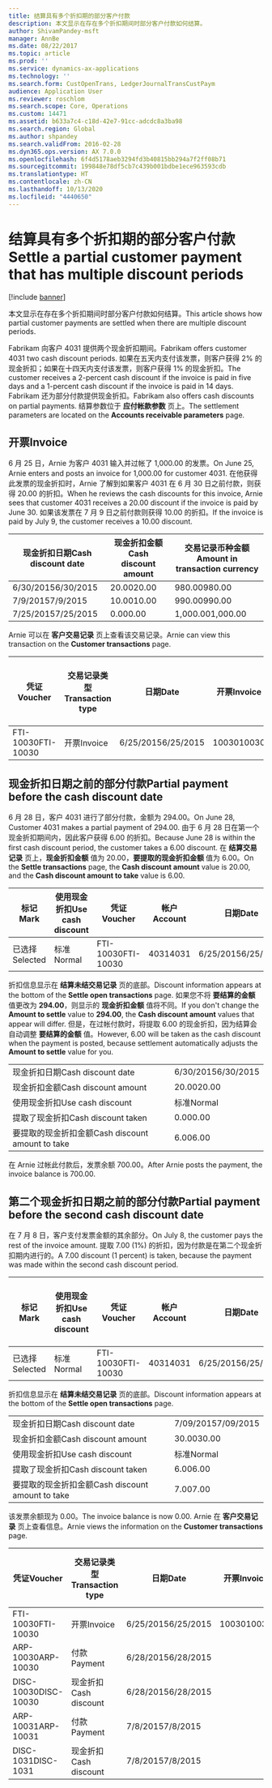 ```yaml
---
title: 结算具有多个折扣期的部分客户付款
description: 本文显示在存在多个折扣期间时部分客户付款如何结算。
author: ShivamPandey-msft
manager: AnnBe
ms.date: 08/22/2017
ms.topic: article
ms.prod: ''
ms.service: dynamics-ax-applications
ms.technology: ''
ms.search.form: CustOpenTrans, LedgerJournalTransCustPaym
audience: Application User
ms.reviewer: roschlom
ms.search.scope: Core, Operations
ms.custom: 14471
ms.assetid: b633a7c4-c18d-42e7-91cc-adcdc8a3ba98
ms.search.region: Global
ms.author: shpandey
ms.search.validFrom: 2016-02-28
ms.dyn365.ops.version: AX 7.0.0
ms.openlocfilehash: 6f4d5178aeb3294fd3b40815bb294a7f2ff08b71
ms.sourcegitcommit: 199848e78df5cb7c439b001bdbe1ece963593cdb
ms.translationtype: HT
ms.contentlocale: zh-CN
ms.lasthandoff: 10/13/2020
ms.locfileid: "4440650"
---
```

# <a name="settle-a-partial-customer-payment-that-has-multiple-discount-periods"></a><span data-ttu-id="ea77f-103">结算具有多个折扣期的部分客户付款</span><span class="sxs-lookup"><span data-stu-id="ea77f-103">Settle a partial customer payment that has multiple discount periods</span></span>

[!include [banner](../includes/banner.md)]

<span data-ttu-id="ea77f-104">本文显示在存在多个折扣期间时部分客户付款如何结算。</span><span class="sxs-lookup"><span data-stu-id="ea77f-104">This article shows how partial customer payments are settled when there are multiple discount periods.</span></span>

<span data-ttu-id="ea77f-105">Fabrikam 向客户 4031 提供两个现金折扣期间。</span><span class="sxs-lookup"><span data-stu-id="ea77f-105">Fabrikam offers customer 4031 two cash discount periods.</span></span> <span data-ttu-id="ea77f-106">如果在五天内支付该发票，则客户获得 2% 的现金折扣；如果在十四天内支付该发票，则客户获得 1% 的现金折扣。</span><span class="sxs-lookup"><span data-stu-id="ea77f-106">The customer receives a 2-percent cash discount if the invoice is paid in five days and a 1-percent cash discount if the invoice is paid in 14 days.</span></span> <span data-ttu-id="ea77f-107">Fabrikam 还为部分付款提供现金折扣。</span><span class="sxs-lookup"><span data-stu-id="ea77f-107">Fabrikam also offers cash discounts on partial payments.</span></span> <span data-ttu-id="ea77f-108">结算参数位于 **应付帐款参数** 页上。</span><span class="sxs-lookup"><span data-stu-id="ea77f-108">The settlement parameters are located on the **Accounts receivable parameters** page.</span></span>

## <a name="invoice"></a><span data-ttu-id="ea77f-109">开票</span><span class="sxs-lookup"><span data-stu-id="ea77f-109">Invoice</span></span>
<span data-ttu-id="ea77f-110">6 月 25 日，Arnie 为客户 4031 输入并过帐了 1,000.00 的发票。</span><span class="sxs-lookup"><span data-stu-id="ea77f-110">On June 25, Arnie enters and posts an invoice for 1,000.00 for customer 4031.</span></span> <span data-ttu-id="ea77f-111">在他获得此发票的现金折扣时，Arnie 了解到如果客户 4031 在 6 月 30 日之前付款，则获得 20.00 的折扣。</span><span class="sxs-lookup"><span data-stu-id="ea77f-111">When he reviews the cash discounts for this invoice, Arnie sees that customer 4031 receives a 20.00 discount if the invoice is paid by June 30.</span></span> <span data-ttu-id="ea77f-112">如果该发票在 7 月 9 日之前付款则获得 10.00 的折扣。</span><span class="sxs-lookup"><span data-stu-id="ea77f-112">If the invoice is paid by July 9, the customer receives a 10.00 discount.</span></span>

| <span data-ttu-id="ea77f-113">现金折扣日期</span><span class="sxs-lookup"><span data-stu-id="ea77f-113">Cash discount date</span></span> | <span data-ttu-id="ea77f-114">现金折扣金额</span><span class="sxs-lookup"><span data-stu-id="ea77f-114">Cash discount amount</span></span> | <span data-ttu-id="ea77f-115">交易记录币种金额</span><span class="sxs-lookup"><span data-stu-id="ea77f-115">Amount in transaction currency</span></span> |
|--------------------|----------------------|--------------------------------|
| <span data-ttu-id="ea77f-116">6/30/2015</span><span class="sxs-lookup"><span data-stu-id="ea77f-116">6/30/2015</span></span>          | <span data-ttu-id="ea77f-117">20.00</span><span class="sxs-lookup"><span data-stu-id="ea77f-117">20.00</span></span>                | <span data-ttu-id="ea77f-118">980.00</span><span class="sxs-lookup"><span data-stu-id="ea77f-118">980.00</span></span>                         |
| <span data-ttu-id="ea77f-119">7/9/2015</span><span class="sxs-lookup"><span data-stu-id="ea77f-119">7/9/2015</span></span>           | <span data-ttu-id="ea77f-120">10.00</span><span class="sxs-lookup"><span data-stu-id="ea77f-120">10.00</span></span>                | <span data-ttu-id="ea77f-121">990.00</span><span class="sxs-lookup"><span data-stu-id="ea77f-121">990.00</span></span>                         |
| <span data-ttu-id="ea77f-122">7/25/2015</span><span class="sxs-lookup"><span data-stu-id="ea77f-122">7/25/2015</span></span>          | <span data-ttu-id="ea77f-123">0.00</span><span class="sxs-lookup"><span data-stu-id="ea77f-123">0.00</span></span>                 | <span data-ttu-id="ea77f-124">1,000.00</span><span class="sxs-lookup"><span data-stu-id="ea77f-124">1,000.00</span></span>                       |

<span data-ttu-id="ea77f-125">Arnie 可以在 **客户交易记录** 页上查看该交易记录。</span><span class="sxs-lookup"><span data-stu-id="ea77f-125">Arnie can view this transaction on the **Customer transactions** page.</span></span>

| <span data-ttu-id="ea77f-126">凭证</span><span class="sxs-lookup"><span data-stu-id="ea77f-126">Voucher</span></span>   | <span data-ttu-id="ea77f-127">交易记录类型</span><span class="sxs-lookup"><span data-stu-id="ea77f-127">Transaction type</span></span> | <span data-ttu-id="ea77f-128">日期</span><span class="sxs-lookup"><span data-stu-id="ea77f-128">Date</span></span>      | <span data-ttu-id="ea77f-129">开票</span><span class="sxs-lookup"><span data-stu-id="ea77f-129">Invoice</span></span> | <span data-ttu-id="ea77f-130">交易币种借方金额</span><span class="sxs-lookup"><span data-stu-id="ea77f-130">Amount in transaction currency debit</span></span> | <span data-ttu-id="ea77f-131">交易币种贷方金额</span><span class="sxs-lookup"><span data-stu-id="ea77f-131">Amount in transaction currency credit</span></span> | <span data-ttu-id="ea77f-132">余额</span><span class="sxs-lookup"><span data-stu-id="ea77f-132">Balance</span></span>  | <span data-ttu-id="ea77f-133">货币</span><span class="sxs-lookup"><span data-stu-id="ea77f-133">Currency</span></span> |
|-----------|------------------|-----------|---------|--------------------------------------|---------------------------------------|----------|----------|
| <span data-ttu-id="ea77f-134">FTI-10030</span><span class="sxs-lookup"><span data-stu-id="ea77f-134">FTI-10030</span></span> | <span data-ttu-id="ea77f-135">开票</span><span class="sxs-lookup"><span data-stu-id="ea77f-135">Invoice</span></span>          | <span data-ttu-id="ea77f-136">6/25/2015</span><span class="sxs-lookup"><span data-stu-id="ea77f-136">6/25/2015</span></span> | <span data-ttu-id="ea77f-137">10030</span><span class="sxs-lookup"><span data-stu-id="ea77f-137">10030</span></span>   | <span data-ttu-id="ea77f-138">1,000.00</span><span class="sxs-lookup"><span data-stu-id="ea77f-138">1,000.00</span></span>                             |                                       | <span data-ttu-id="ea77f-139">1,000.00</span><span class="sxs-lookup"><span data-stu-id="ea77f-139">1,000.00</span></span> | <span data-ttu-id="ea77f-140">美元</span><span class="sxs-lookup"><span data-stu-id="ea77f-140">USD</span></span>      |

## <a name="partial-payment-before-the-cash-discount-date"></a><span data-ttu-id="ea77f-141">现金折扣日期之前的部分付款</span><span class="sxs-lookup"><span data-stu-id="ea77f-141">Partial payment before the cash discount date</span></span>
<span data-ttu-id="ea77f-142">6 月 28 日，客户 4031 进行了部分付款，金额为 294.00。</span><span class="sxs-lookup"><span data-stu-id="ea77f-142">On June 28, Customer 4031 makes a partial payment of 294.00.</span></span> <span data-ttu-id="ea77f-143">由于 6 月 28 日在第一个现金折扣期间内，因此客户获得 6.00 的折扣。</span><span class="sxs-lookup"><span data-stu-id="ea77f-143">Because June 28 is within the first cash discount period, the customer takes a 6.00 discount.</span></span> <span data-ttu-id="ea77f-144">在 **结算交易记录** 页上，**现金折扣金额** 值为 20.00，**要提取的现金折扣金额** 值为 6.00。</span><span class="sxs-lookup"><span data-stu-id="ea77f-144">On the **Settle transactions** page, the **Cash discount amount** value is 20.00, and the **Cash discount amount to take** value is 6.00.</span></span>

| <span data-ttu-id="ea77f-145">标记</span><span class="sxs-lookup"><span data-stu-id="ea77f-145">Mark</span></span>     | <span data-ttu-id="ea77f-146">使用现金折扣</span><span class="sxs-lookup"><span data-stu-id="ea77f-146">Use cash discount</span></span> | <span data-ttu-id="ea77f-147">凭证</span><span class="sxs-lookup"><span data-stu-id="ea77f-147">Voucher</span></span>   | <span data-ttu-id="ea77f-148">帐户</span><span class="sxs-lookup"><span data-stu-id="ea77f-148">Account</span></span> | <span data-ttu-id="ea77f-149">日期</span><span class="sxs-lookup"><span data-stu-id="ea77f-149">Date</span></span>      | <span data-ttu-id="ea77f-150">到期日期</span><span class="sxs-lookup"><span data-stu-id="ea77f-150">Due date</span></span>  | <span data-ttu-id="ea77f-151">开票</span><span class="sxs-lookup"><span data-stu-id="ea77f-151">Invoice</span></span> | <span data-ttu-id="ea77f-152">交易记录币种金额</span><span class="sxs-lookup"><span data-stu-id="ea77f-152">Amount in transaction currency</span></span> | <span data-ttu-id="ea77f-153">货币</span><span class="sxs-lookup"><span data-stu-id="ea77f-153">Currency</span></span> | <span data-ttu-id="ea77f-154">要结算的金额</span><span class="sxs-lookup"><span data-stu-id="ea77f-154">Amount to settle</span></span> |
|----------|-------------------|-----------|---------|-----------|-----------|---------|--------------------------------|----------|------------------|
| <span data-ttu-id="ea77f-155">已选择</span><span class="sxs-lookup"><span data-stu-id="ea77f-155">Selected</span></span> | <span data-ttu-id="ea77f-156">标准</span><span class="sxs-lookup"><span data-stu-id="ea77f-156">Normal</span></span>            | <span data-ttu-id="ea77f-157">FTI-10030</span><span class="sxs-lookup"><span data-stu-id="ea77f-157">FTI-10030</span></span> | <span data-ttu-id="ea77f-158">4031</span><span class="sxs-lookup"><span data-stu-id="ea77f-158">4031</span></span>    | <span data-ttu-id="ea77f-159">6/25/2015</span><span class="sxs-lookup"><span data-stu-id="ea77f-159">6/25/2015</span></span> | <span data-ttu-id="ea77f-160">7/25/2015</span><span class="sxs-lookup"><span data-stu-id="ea77f-160">7/25/2015</span></span> | <span data-ttu-id="ea77f-161">10030</span><span class="sxs-lookup"><span data-stu-id="ea77f-161">10030</span></span>   | <span data-ttu-id="ea77f-162">1,000.00</span><span class="sxs-lookup"><span data-stu-id="ea77f-162">1,000.00</span></span>                       | <span data-ttu-id="ea77f-163">美元</span><span class="sxs-lookup"><span data-stu-id="ea77f-163">USD</span></span>      | <span data-ttu-id="ea77f-164">294.00</span><span class="sxs-lookup"><span data-stu-id="ea77f-164">294.00</span></span>           |

<span data-ttu-id="ea77f-165">折扣信息显示在 **结算未结交易记录** 页的底部。</span><span class="sxs-lookup"><span data-stu-id="ea77f-165">Discount information appears at the bottom of the **Settle open transactions** page.</span></span> <span data-ttu-id="ea77f-166">如果您不将 **要结算的金额** 值更改为 **294.00**，则显示的 **现金折扣金额** 值将不同。</span><span class="sxs-lookup"><span data-stu-id="ea77f-166">If you don't change the **Amount to settle** value to **294.00**, the **Cash discount amount** values that appear will differ.</span></span> <span data-ttu-id="ea77f-167">但是，在过帐付款时，将提取 6.00 的现金折扣，因为结算会自动调整 **要结算的金额** 值。</span><span class="sxs-lookup"><span data-stu-id="ea77f-167">However, 6.00 will be taken as the cash discount when the payment is posted, because settlement automatically adjusts the **Amount to settle** value for you.</span></span>

|                              |           |
|------------------------------|-----------|
| <span data-ttu-id="ea77f-168">现金折扣日期</span><span class="sxs-lookup"><span data-stu-id="ea77f-168">Cash discount date</span></span>           | <span data-ttu-id="ea77f-169">6/30/2015</span><span class="sxs-lookup"><span data-stu-id="ea77f-169">6/30/2015</span></span> |
| <span data-ttu-id="ea77f-170">现金折扣金额</span><span class="sxs-lookup"><span data-stu-id="ea77f-170">Cash discount amount</span></span>         | <span data-ttu-id="ea77f-171">20.00</span><span class="sxs-lookup"><span data-stu-id="ea77f-171">20.00</span></span>     |
| <span data-ttu-id="ea77f-172">使用现金折扣</span><span class="sxs-lookup"><span data-stu-id="ea77f-172">Use cash discount</span></span>            | <span data-ttu-id="ea77f-173">标准</span><span class="sxs-lookup"><span data-stu-id="ea77f-173">Normal</span></span>    |
| <span data-ttu-id="ea77f-174">提取了现金折扣</span><span class="sxs-lookup"><span data-stu-id="ea77f-174">Cash discount taken</span></span>          | <span data-ttu-id="ea77f-175">0.00</span><span class="sxs-lookup"><span data-stu-id="ea77f-175">0.00</span></span>      |
| <span data-ttu-id="ea77f-176">要提取的现金折扣金额</span><span class="sxs-lookup"><span data-stu-id="ea77f-176">Cash discount amount to take</span></span> | <span data-ttu-id="ea77f-177">6.00</span><span class="sxs-lookup"><span data-stu-id="ea77f-177">6.00</span></span>      |

<span data-ttu-id="ea77f-178">在 Arnie 过帐此付款后，发票余额 700.00。</span><span class="sxs-lookup"><span data-stu-id="ea77f-178">After Arnie posts the payment, the invoice balance is 700.00.</span></span>

## <a name="partial-payment-before-the-second-cash-discount-date"></a><span data-ttu-id="ea77f-179">第二个现金折扣日期之前的部分付款</span><span class="sxs-lookup"><span data-stu-id="ea77f-179">Partial payment before the second cash discount date</span></span>
<span data-ttu-id="ea77f-180">在 7 月 8 日，客户支付发票金额的其余部分。</span><span class="sxs-lookup"><span data-stu-id="ea77f-180">On July 8, the customer pays the rest of the invoice amount.</span></span> <span data-ttu-id="ea77f-181">提取 7.00 (1%) 的折扣，因为付款是在第二个现金折扣期内进行的。</span><span class="sxs-lookup"><span data-stu-id="ea77f-181">A 7.00 discount (1 percent) is taken, because the payment was made within the second cash discount period.</span></span>

| <span data-ttu-id="ea77f-182">标记</span><span class="sxs-lookup"><span data-stu-id="ea77f-182">Mark</span></span>     | <span data-ttu-id="ea77f-183">使用现金折扣</span><span class="sxs-lookup"><span data-stu-id="ea77f-183">Use cash discount</span></span> | <span data-ttu-id="ea77f-184">凭证</span><span class="sxs-lookup"><span data-stu-id="ea77f-184">Voucher</span></span>   | <span data-ttu-id="ea77f-185">帐户</span><span class="sxs-lookup"><span data-stu-id="ea77f-185">Account</span></span> | <span data-ttu-id="ea77f-186">日期</span><span class="sxs-lookup"><span data-stu-id="ea77f-186">Date</span></span>      | <span data-ttu-id="ea77f-187">到期日期</span><span class="sxs-lookup"><span data-stu-id="ea77f-187">Due date</span></span>  | <span data-ttu-id="ea77f-188">开票</span><span class="sxs-lookup"><span data-stu-id="ea77f-188">Invoice</span></span> | <span data-ttu-id="ea77f-189">交易币种借方金额</span><span class="sxs-lookup"><span data-stu-id="ea77f-189">Amount in transaction currency debit</span></span> | <span data-ttu-id="ea77f-190">交易币种贷方金额</span><span class="sxs-lookup"><span data-stu-id="ea77f-190">Amount in transaction currency credit</span></span> | <span data-ttu-id="ea77f-191">货币</span><span class="sxs-lookup"><span data-stu-id="ea77f-191">Currency</span></span> | <span data-ttu-id="ea77f-192">要结算的金额</span><span class="sxs-lookup"><span data-stu-id="ea77f-192">Amount to settle</span></span> |
|----------|-------------------|-----------|---------|-----------|-----------|---------|--------------------------------------|---------------------------------------|----------|------------------|
| <span data-ttu-id="ea77f-193">已选择</span><span class="sxs-lookup"><span data-stu-id="ea77f-193">Selected</span></span> | <span data-ttu-id="ea77f-194">标准</span><span class="sxs-lookup"><span data-stu-id="ea77f-194">Normal</span></span>            | <span data-ttu-id="ea77f-195">FTI-10030</span><span class="sxs-lookup"><span data-stu-id="ea77f-195">FTI-10030</span></span> | <span data-ttu-id="ea77f-196">4031</span><span class="sxs-lookup"><span data-stu-id="ea77f-196">4031</span></span>    | <span data-ttu-id="ea77f-197">6/25/2015</span><span class="sxs-lookup"><span data-stu-id="ea77f-197">6/25/2015</span></span> | <span data-ttu-id="ea77f-198">7/25/2015</span><span class="sxs-lookup"><span data-stu-id="ea77f-198">7/25/2015</span></span> | <span data-ttu-id="ea77f-199">10030</span><span class="sxs-lookup"><span data-stu-id="ea77f-199">10030</span></span>   | <span data-ttu-id="ea77f-200">700.00</span><span class="sxs-lookup"><span data-stu-id="ea77f-200">700.00</span></span>                               |                                       | <span data-ttu-id="ea77f-201">美元</span><span class="sxs-lookup"><span data-stu-id="ea77f-201">USD</span></span>      | <span data-ttu-id="ea77f-202">693.00</span><span class="sxs-lookup"><span data-stu-id="ea77f-202">693.00</span></span>           |

<span data-ttu-id="ea77f-203">折扣信息显示在 **结算未结交易记录** 页的底部。</span><span class="sxs-lookup"><span data-stu-id="ea77f-203">Discount information appears at the bottom of the **Settle open transactions** page.</span></span>

|                              |           |
|------------------------------|-----------|
| <span data-ttu-id="ea77f-204">现金折扣日期</span><span class="sxs-lookup"><span data-stu-id="ea77f-204">Cash discount date</span></span>           | <span data-ttu-id="ea77f-205">7/09/2015</span><span class="sxs-lookup"><span data-stu-id="ea77f-205">7/09/2015</span></span> |
| <span data-ttu-id="ea77f-206">现金折扣金额</span><span class="sxs-lookup"><span data-stu-id="ea77f-206">Cash discount amount</span></span>         | <span data-ttu-id="ea77f-207">30.00</span><span class="sxs-lookup"><span data-stu-id="ea77f-207">30.00</span></span>     |
| <span data-ttu-id="ea77f-208">使用现金折扣</span><span class="sxs-lookup"><span data-stu-id="ea77f-208">Use cash discount</span></span>            | <span data-ttu-id="ea77f-209">标准</span><span class="sxs-lookup"><span data-stu-id="ea77f-209">Normal</span></span>    |
| <span data-ttu-id="ea77f-210">提取了现金折扣</span><span class="sxs-lookup"><span data-stu-id="ea77f-210">Cash discount taken</span></span>          | <span data-ttu-id="ea77f-211">6.00</span><span class="sxs-lookup"><span data-stu-id="ea77f-211">6.00</span></span>      |
| <span data-ttu-id="ea77f-212">要提取的现金折扣金额</span><span class="sxs-lookup"><span data-stu-id="ea77f-212">Cash discount amount to take</span></span> | <span data-ttu-id="ea77f-213">7.00</span><span class="sxs-lookup"><span data-stu-id="ea77f-213">7.00</span></span>      |

<span data-ttu-id="ea77f-214">该发票余额现为 0.00。</span><span class="sxs-lookup"><span data-stu-id="ea77f-214">The invoice balance is now 0.00.</span></span> <span data-ttu-id="ea77f-215">Arnie 在 **客户交易记录** 页上查看信息。</span><span class="sxs-lookup"><span data-stu-id="ea77f-215">Arnie views the information on the **Customer transactions** page.</span></span>

| <span data-ttu-id="ea77f-216">凭证</span><span class="sxs-lookup"><span data-stu-id="ea77f-216">Voucher</span></span>    | <span data-ttu-id="ea77f-217">交易记录类型</span><span class="sxs-lookup"><span data-stu-id="ea77f-217">Transaction type</span></span> | <span data-ttu-id="ea77f-218">日期</span><span class="sxs-lookup"><span data-stu-id="ea77f-218">Date</span></span>      | <span data-ttu-id="ea77f-219">开票</span><span class="sxs-lookup"><span data-stu-id="ea77f-219">Invoice</span></span> | <span data-ttu-id="ea77f-220">交易币种借方金额</span><span class="sxs-lookup"><span data-stu-id="ea77f-220">Amount in transaction currency debit</span></span> | <span data-ttu-id="ea77f-221">交易币种贷方金额</span><span class="sxs-lookup"><span data-stu-id="ea77f-221">Amount in transaction currency credit</span></span> | <span data-ttu-id="ea77f-222">余额</span><span class="sxs-lookup"><span data-stu-id="ea77f-222">Balance</span></span> | <span data-ttu-id="ea77f-223">货币</span><span class="sxs-lookup"><span data-stu-id="ea77f-223">Currency</span></span> |
|------------|------------------|-----------|---------|--------------------------------------|---------------------------------------|---------|----------|
| <span data-ttu-id="ea77f-224">FTI-10030</span><span class="sxs-lookup"><span data-stu-id="ea77f-224">FTI-10030</span></span>  | <span data-ttu-id="ea77f-225">开票</span><span class="sxs-lookup"><span data-stu-id="ea77f-225">Invoice</span></span>          | <span data-ttu-id="ea77f-226">6/25/2015</span><span class="sxs-lookup"><span data-stu-id="ea77f-226">6/25/2015</span></span> | <span data-ttu-id="ea77f-227">10030</span><span class="sxs-lookup"><span data-stu-id="ea77f-227">10030</span></span>   | <span data-ttu-id="ea77f-228">1,000.00</span><span class="sxs-lookup"><span data-stu-id="ea77f-228">1,000.00</span></span>                             |                                       | <span data-ttu-id="ea77f-229">0.00</span><span class="sxs-lookup"><span data-stu-id="ea77f-229">0.00</span></span>    | <span data-ttu-id="ea77f-230">美元</span><span class="sxs-lookup"><span data-stu-id="ea77f-230">USD</span></span>      |
| <span data-ttu-id="ea77f-231">ARP-10030</span><span class="sxs-lookup"><span data-stu-id="ea77f-231">ARP-10030</span></span>  |  <span data-ttu-id="ea77f-232">付款</span><span class="sxs-lookup"><span data-stu-id="ea77f-232">Payment</span></span>         | <span data-ttu-id="ea77f-233">6/28/2015</span><span class="sxs-lookup"><span data-stu-id="ea77f-233">6/28/2015</span></span> |         |                                      | <span data-ttu-id="ea77f-234">294.00</span><span class="sxs-lookup"><span data-stu-id="ea77f-234">294.00</span></span>                                | <span data-ttu-id="ea77f-235">0.00</span><span class="sxs-lookup"><span data-stu-id="ea77f-235">0.00</span></span>    | <span data-ttu-id="ea77f-236">美元</span><span class="sxs-lookup"><span data-stu-id="ea77f-236">USD</span></span>      |
| <span data-ttu-id="ea77f-237">DISC-10030</span><span class="sxs-lookup"><span data-stu-id="ea77f-237">DISC-10030</span></span> |  <span data-ttu-id="ea77f-238">现金折扣</span><span class="sxs-lookup"><span data-stu-id="ea77f-238">Cash discount</span></span>   | <span data-ttu-id="ea77f-239">6/28/2015</span><span class="sxs-lookup"><span data-stu-id="ea77f-239">6/28/2015</span></span> |         |                                      | <span data-ttu-id="ea77f-240">6.00</span><span class="sxs-lookup"><span data-stu-id="ea77f-240">6.00</span></span>                                  | <span data-ttu-id="ea77f-241">0.00</span><span class="sxs-lookup"><span data-stu-id="ea77f-241">0.00</span></span>    | <span data-ttu-id="ea77f-242">美元</span><span class="sxs-lookup"><span data-stu-id="ea77f-242">USD</span></span>      |
| <span data-ttu-id="ea77f-243">ARP-10031</span><span class="sxs-lookup"><span data-stu-id="ea77f-243">ARP-10031</span></span>  |  <span data-ttu-id="ea77f-244">付款</span><span class="sxs-lookup"><span data-stu-id="ea77f-244">Payment</span></span>         | <span data-ttu-id="ea77f-245">7/8/2015</span><span class="sxs-lookup"><span data-stu-id="ea77f-245">7/8/2015</span></span>  |         |                                      | <span data-ttu-id="ea77f-246">693.00</span><span class="sxs-lookup"><span data-stu-id="ea77f-246">693.00</span></span>                                | <span data-ttu-id="ea77f-247">0.00</span><span class="sxs-lookup"><span data-stu-id="ea77f-247">0.00</span></span>    | <span data-ttu-id="ea77f-248">美元</span><span class="sxs-lookup"><span data-stu-id="ea77f-248">USD</span></span>      |
| <span data-ttu-id="ea77f-249">DISC-1031</span><span class="sxs-lookup"><span data-stu-id="ea77f-249">DISC-1031</span></span>  |  <span data-ttu-id="ea77f-250">现金折扣</span><span class="sxs-lookup"><span data-stu-id="ea77f-250">Cash discount</span></span>   | <span data-ttu-id="ea77f-251">7/8/2015</span><span class="sxs-lookup"><span data-stu-id="ea77f-251">7/8/2015</span></span>  |         |                                      | <span data-ttu-id="ea77f-252">7.00</span><span class="sxs-lookup"><span data-stu-id="ea77f-252">7.00</span></span>                                  | <span data-ttu-id="ea77f-253">0.00</span><span class="sxs-lookup"><span data-stu-id="ea77f-253">0.00</span></span>    | <span data-ttu-id="ea77f-254">美元</span><span class="sxs-lookup"><span data-stu-id="ea77f-254">USD</span></span>      |





